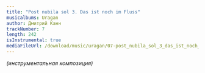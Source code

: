 ```yaml
---
title: "Post nubila sol 3. Das ist noch im Fluss"
musicalbums: Uragan
author: Дмитрий Канн
trackNumber: 7
length: 242
isInstrumental: true
mediaFileUrl: /download/music/uragan/07-post_nubila_sol_3_das_ist_noch_im_fluss.mp3
---
```


*(инструментальная композиция)*
